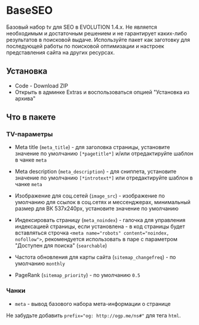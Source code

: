 # BaseSEO
Базовый набор tv для SEO в EVOLUTION 1.4.x. Не является необходимым и достаточным решением и не гарантирует каких-либо результатов в поисковой выдаче. Используйте пакет как заготовку для последующей работы по поисковой оптимизации и настроек представления сайта на других ресурсах.

## Установка
- Code - Download ZIP
- Открыть в админке Extras и воспользоваться опцией "Установка из архива"

## Что в пакете
### TV-параметры
+ Meta title (`meta_title`) - для заголовка страницы, установите значение по умолчанию `[*pagetitle*]` и/или отредактируйте шаблон в чанке `meta`

+ Meta description (`meta_description`) - для сниппета, установите значение по умолчанию `[*introtext*]` или отредактируйте шаблон в чанке `meta`

+ Изображение для соц.сетей (`image_src`) - изображение по умолчанию для ссылок в соц.сетях и мессенджерах, минимальный размер для ВК 537x240px, установите значение по умолчанию

+ Индексировать страницу (`meta_noindex`) - галочка для управления индексацией страницы, если установлена - в код страницы будет вставляться строчка `<meta name="robots" content="noindex, nofollow">`, рекомендуется использовать в паре с параметром "Доступен для поиска" (`searchable`)

+ Частота обновления для карты сайта (`sitemap_changefreq`) - по умолчанию `monthly`

+ PageRank (`sitemap_priority`) - по умолчанию `0.5`

### Чанки
+ `meta` - вывод базового набора мета-информации о странице

Не забудьте добавить `prefix="og: http://ogp.me/ns#"` для тега `html`.